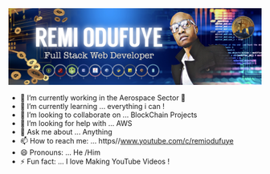 <img src="https://github.com/remiodufuye/remiodufuye/blob/main/fullstack.jpg" alt="fullstack" >

- 🔭 I’m currently working in the Aerospace Sector  🚀
- 🌱 I’m currently learning ... everything i can !
- 👯 I’m looking to collaborate on ... BlockChain Projects
- 🤔 I’m looking for help with ... AWS
- 💬 Ask me about ... Anything 
- 📫 How to reach me: ... https//www.youtube.com/c/remiodufuye
- 😄 Pronouns: ... He /Him 
- ⚡ Fun fact: ... I love Making YouTube Videos ! 

